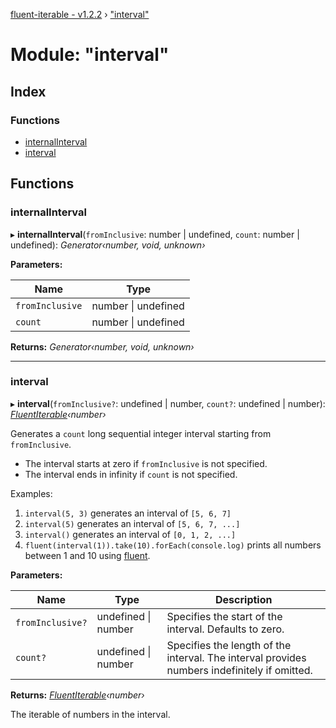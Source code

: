 [fluent-iterable - v1.2.2](../README.md) › ["interval"](_interval_.md)

# Module: "interval"

## Index

### Functions

* [internalInterval](_interval_.md#internalinterval)
* [interval](_interval_.md#interval)

## Functions

###  internalInterval

▸ **internalInterval**(`fromInclusive`: number | undefined, `count`: number | undefined): *Generator‹number, void, unknown›*

**Parameters:**

Name | Type |
------ | ------ |
`fromInclusive` | number &#124; undefined |
`count` | number &#124; undefined |

**Returns:** *Generator‹number, void, unknown›*

___

###  interval

▸ **interval**(`fromInclusive?`: undefined | number, `count?`: undefined | number): *[FluentIterable](../interfaces/_types_.fluentiterable.md)‹number›*

Generates a `count` long sequential integer interval starting from `fromInclusive`.

* The interval starts at zero if `fromInclusive` is not specified.
* The interval ends in infinity if `count` is not specified.

Examples:

1. `interval(5, 3)` generates an interval of `[5, 6, 7]`
2. `interval(5)` generates an interval of `[5, 6, 7, ...]`
3. `interval()` generates an interval of `[0, 1, 2, ...]`
4. `fluent(interval(1)).take(10).forEach(console.log)` prints all numbers between 1 and 10 using [fluent](_fluent_.md#fluent).

**Parameters:**

Name | Type | Description |
------ | ------ | ------ |
`fromInclusive?` | undefined &#124; number | Specifies the start of the interval. Defaults to zero. |
`count?` | undefined &#124; number | Specifies the length of the interval. The interval provides numbers indefinitely if omitted. |

**Returns:** *[FluentIterable](../interfaces/_types_.fluentiterable.md)‹number›*

The iterable of numbers in the interval.
